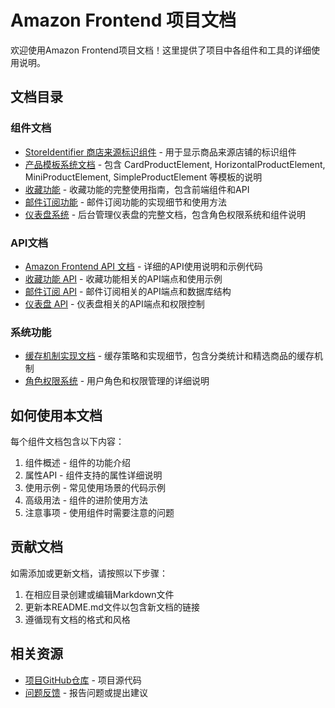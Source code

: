 # Amazon Frontend 项目文档

欢迎使用Amazon Frontend项目文档！这里提供了项目中各组件和工具的详细使用说明。

## 文档目录

### 组件文档

- [StoreIdentifier 商店来源标识组件](./components/StoreIdentifier.md) - 用于显示商品来源店铺的标识组件
- [产品模板系统文档](./components/ProductTemplates.md) - 包含 CardProductElement, HorizontalProductElement, MiniProductElement, SimpleProductElement 等模板的说明
- [收藏功能](./Favorites/Favorites.md) - 收藏功能的完整使用指南，包含前端组件和API
- [邮件订阅功能](./NewsletterSubscribe.md) - 邮件订阅功能的实现细节和使用方法
- [仪表盘系统](./dashboard/README.md) - 后台管理仪表盘的完整文档，包含角色权限系统和组件说明

### API文档

- [Amazon Frontend API 文档](./API.md) - 详细的API使用说明和示例代码
- [收藏功能 API](./Favorites/Favorites.md#后端api) - 收藏功能相关的API端点和使用示例
- [邮件订阅 API](./email/NewsletterSubscribe.md#后端api) - 邮件订阅相关的API端点和数据库结构
- [仪表盘 API](./dashboard/README.md#api文档) - 仪表盘相关的API端点和权限控制

### 系统功能

- [缓存机制实现文档](./cach/Caching.md) - 缓存策略和实现细节，包含分类统计和精选商品的缓存机制
- [角色权限系统](./dashboard/README.md#角色权限系统) - 用户角色和权限管理的详细说明

## 如何使用本文档

每个组件文档包含以下内容：

1. 组件概述 - 组件的功能介绍
2. 属性API - 组件支持的属性详细说明
3. 使用示例 - 常见使用场景的代码示例
4. 高级用法 - 组件的进阶使用方法
5. 注意事项 - 使用组件时需要注意的问题

## 贡献文档

如需添加或更新文档，请按照以下步骤：

1. 在相应目录创建或编辑Markdown文件
2. 更新本README.md文件以包含新文档的链接
3. 遵循现有文档的格式和风格

## 相关资源

- [项目GitHub仓库](#) - 项目源代码
- [问题反馈](#) - 报告问题或提出建议 